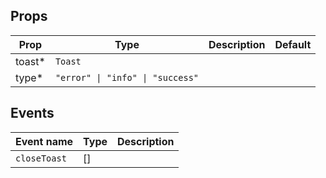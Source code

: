 <!-- This file is automatically generated, do not edit manually. -->


## Props

| Prop | Type | Description | Default |
| ---- | ---- | ----------- | ------- |
| toast* | `Toast` |  |  |
| type* | `"error" \| "info" \| "success"` |  |  |


## Events

| Event name | Type | Description |
| ---------- | ---- | ----------- |
| `closeToast` | [] |  |

